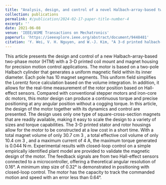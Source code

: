 ```yaml
---
title: "Analysis, design, and control of a novel Halbach-array-based two-phase motor"
collection: publications
permalink: #/publication/2024-02-17-paper-title-number-4
excerpt: ''
date: 2021-06-08
venue: 'IEEE/ASME Transactions on Mechatronics'
paperurl: 'https://ieeexplore.ieee.org/abstract/document/9448481'
citation: 'Y. Wei, V. H. Nguyen, and W.-J. Kim, "A 3-d printed halbach-cylinder motor with self-position sensing for precision motions," IEEE/ASME Transactions on Mechatronics, vol. 27, no. 3, pp. 1489--1497, Jun. 2021.'
---
```


This article presents the design and control of a new Halbach-array-based two-phase motor (HTM) with a 3-D printed coil mount and magnet housing for precision motion control applications. The motor is based on a two-pole Halbach cylinder that generates a uniform magnetic field within its inner diameter. Each pole has 10 magnet segments. This uniform field simplifies the Lorentz force calculation based on the volume integration. In addition, it allows for the real-time measurement of the rotor position based on Hall-effect sensors. Compared with conventional stepper motors and iron-core dc motors, this motor design can produce a continuous torque and precise positioning at any angular position without a cogging torque. In this article, the design of the motor together with its dynamics and control are presented. The design uses only one type of square-cross-section magnets that are readily available, making it easy to scale the design to a variety of sizes and torque capabilities. The 3-D printed stator and rotor housings allow for the motor to be constructed at a low cost in a short time. With a total magnet volume of only 30.7 cm 3 , a total effective coil volume of only 10.4 cm 3 , and a maximum current of 4 A, the maximum torque generated is 0.044 N·m. Experimental results with closed-loop control on a simple empirically identified plant model are provided to validate the magnetic design of the motor. The feedback signals are from two Hall-effect sensors connected to a microcontroller, offering a theoretical angular resolution of 0.16°. A minimum step size of 0.32° is demonstrated in positioning with closed-loop control. The motor has the capacity to track the commanded motion and speed with an error less than 0.64°.

